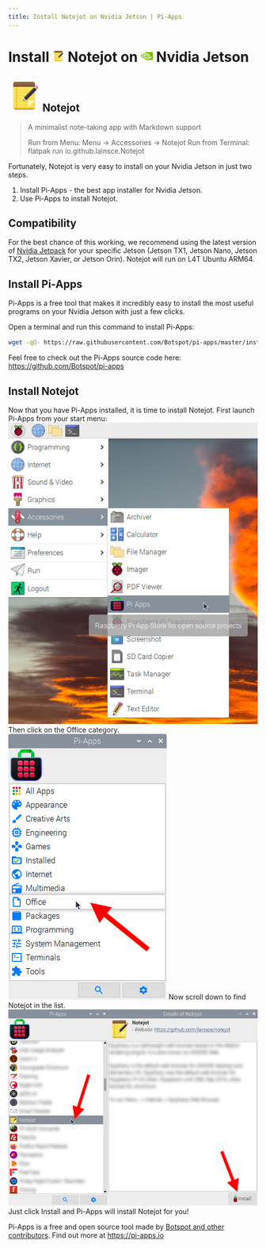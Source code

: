 ```yaml
---
title: Install Notejot on Nvidia Jetson | Pi-Apps
---
```

<div class="simple-install-content content">

# Install <img src="/img/app-icons/Notejot/icon-64.png" height=24> Notejot on <img src=/img/other-icons/nvidia-icon.svg height=24> Nvidia Jetson

## <img src="/img/app-icons/Notejot/icon-64.png"> Notejot
> A minimalist note-taking app with Markdown support
> 
> Run from Menu: Menu -> Accessories -> Notejot
> Run from Terminal: flatpak run io.github.lainsce.Notejot

Fortunately, Notejot is very easy to install on your Nvidia Jetson in just two steps.
1. Install Pi-Apps - the best app installer for Nvidia Jetson.
2. Use Pi-Apps to install Notejot.
</div>
<div class="simple-install-content content">

## Compatibility
For the best chance of this working, we recommend using the latest version of [Nvidia Jetpack](https://developer.nvidia.com/embedded/jetpack-archive) for your specific Jetson (Jetson TX1, Jetson Nano, Jetson TX2, Jetson Xavier, or Jetson Orin).
Notejot will run on L4T Ubuntu ARM64.
</div>
<div class="simple-install-content content">

## Install Pi-Apps

Pi-Apps is a free tool that makes it incredibly easy to install the most useful programs on your Nvidia Jetson with just a few clicks.

Open a terminal and run this command to install Pi-Apps:
```bash
wget -qO- https://raw.githubusercontent.com/Botspot/pi-apps/master/install | bash
```
Feel free to check out the Pi-Apps source code here: https://github.com/Botspot/pi-apps
</div>
<div class="simple-install-content content">

## Install Notejot

Now that you have Pi-Apps installed, it is time to install Notejot.
First launch Pi-Apps from your start menu:
<img src="/img/start-menu.png">
Then click on the Office category.
<img src="/img/category-selections/Office.png">
Now scroll down to find Notejot in the list.
<img src="/img/app-icons/Notejot/app-selection.png">
Just click Install and Pi-Apps will install Notejot for you!
</div>
<div class="simple-install-content content">

Pi-Apps is a free and open source tool made by [Botspot and other contributors](/about/#contributors). Find out more at https://pi-apps.io
</div>
